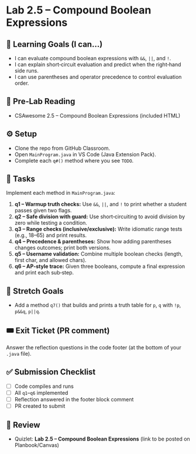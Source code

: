 # Lab 2.5 – Compound Boolean Expressions

## 🎯 Learning Goals (I can…)
- I can evaluate compound boolean expressions with `&&`, `||`, and `!`.
- I can explain short‑circuit evaluation and predict when the right‑hand side runs.
- I can use parentheses and operator precedence to control evaluation order.

## 📖 Pre‑Lab Reading
- CSAwesome 2.5 – Compound Boolean Expressions (included HTML)

## ⚙️ Setup
- Clone the repo from GitHub Classroom.
- Open `MainProgram.java` in VS Code (Java Extension Pack).
- Complete each `q#()` method where you see `TODO`.

## 📝 Tasks
Implement each method in `MainProgram.java`:
1. **q1 – Warmup truth checks:** Use `&&`, `||`, and `!` to print whether a student passes given two flags.
2. **q2 – Safe division with guard:** Use short‑circuiting to avoid division by zero while testing a condition.
3. **q3 – Range checks (inclusive/exclusive):** Write idiomatic range tests (e.g., 18–65) and print results.
4. **q4 – Precedence & parentheses:** Show how adding parentheses changes outcomes; print both versions.
5. **q5 – Username validation:** Combine multiple boolean checks (length, first char, and allowed chars).
6. **q6 – AP‑style trace:** Given three booleans, compute a final expression and print each sub‑step.

## 🚀 Stretch Goals
- Add a method `q7()` that builds and prints a truth table for `p`, `q` with `!p`, `p&&q`, `p||q`.

## 🎟 Exit Ticket (PR comment)
Answer the reflection questions in the code footer (at the bottom of your `.java` file).

## ✅ Submission Checklist
- [ ] Code compiles and runs
- [ ] All `q1`–`q6` implemented
- [ ] Reflection answered in the footer block comment
- [ ] PR created to submit
 
## 🧠 Review
- Quizlet: **Lab 2.5 – Compound Boolean Expressions** (link to be posted on Planbook/Canvas)
